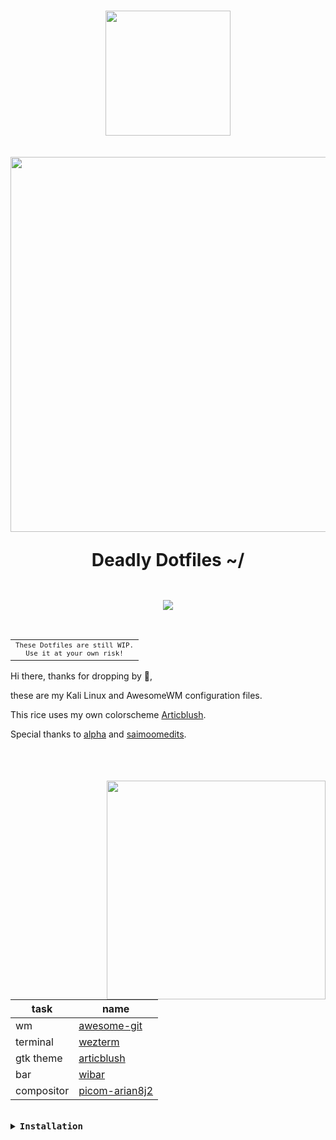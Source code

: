 
<h1 align="center">
  <img src="https://media.discordapp.net/attachments/1000372910042644500/1018811977361014794/unknown1.png" width="200px" /> <br>
 <br>
  <img src="https://media.discordapp.net/attachments/1000372910042644500/1018810823675756564/dividers-04.png?width=1160&height=97" width="600px" /> <br>
  <div align="center">

  <div align="center">
   <p>Deadly Dotfiles ~/</p>


  <img alt="" src="https://badges.pufler.dev/visits/synvatto/nixdots?style=for-the-badge&color=a6da95&logoColor=white&labelColor=24273a"/>
   <br>
</div>
</h1>

<p align="center"> 
  <img src="https://media.discordapp.net/attachments/987976220165697617/1018815679815753758/unknown.png?width=867&height=488">
</p> 



<br>

<table align="right">
  <tr>
    <td align="center">
      <sup>
            <samp>
                  These Dotfiles are still WIP.<br>
                  Use it at your own risk!
            </samp>
      </sup>
    </td>
  </tr>



<table>

Hi there, thanks for dropping by 💙, 

these are my Kali Linux and AwesomeWM configuration files.

This rice uses my own colorscheme [Articblush](https://github.com/articblush/).

Special thanks to [alpha](https://github.com/alphatechnolog) and [saimoomedits](https://github.com/saimoomedits).

</table>

<br>

<br>

<img src="https://awesomewm.org/doc/api/images/AUTOGEN_wibox_logo_logo_and_name.svg" width=350 align="right">



| task              | name                   |
| ----------------- | ---------------------- |
| wm                | [awesome-git](https://github.com/awesomeWM/awesome)                                      |
| terminal          | [wezterm](https://wezfurlong.org/wezterm/)                                      |
| gtk theme         | [articblush](https://github.com/articblush/gtk)
| bar               | [wibar](https://awesomewm.org/apidoc/popups_and_bars/awful.wibar.html)                   |
| compositor        | [picom-arian8j2](https://github.com/Arian8j2/picom)                                  | 

<br>




<details close>
    <summary><samp><b>Installation</b></samp></summary>


<br>

## ‎ <samp>Setup</samp>

### Clone the repository

First clone the repository

```sh
git clone -b awesomewm https://github.com/synvatto/deadlydots
cd deadlydots
```

<br>



<details close>
    <summary><samp><b>Requirements</b></samp></summary>


<br>

### Requirements

Then make sure you have the next requirements installed

#### Fonts

| **font** | **utility** |
|----------|-------------|
|[Product Sans (Google Sans)](https://www.cufonfonts.com/font/google-sans)|Main UI Font|
|[Iosevka Nerd Font](https://nerdfonts.com/font-downloads)|Some icons, others are rendered using svg|
|[CaskaydiaCove Nerd Font](https://nerdfonts.com/font-downloads)|Terminal font|

#### Dependencies

| **dependency** | **utility** |
|----------------|-------------|
|awesomeWM|The window manager (Use the GIT version)|
|picom|The compositor, i'm using the [Arian8j's picom fork](https://github.com/Arian8j2/picom)|
|zsh|The shell|
|bat|Enhanced cat|
|rofi|Apps launcher|
|playerctl|Remotely music management (needs to use dbus, use dbus-run-session if your session isn't started with dbus)|
|light|Manage the brightness using the cli|
|pulseaudio|Well, just the audio manager|
|pactl|Manage pulseaudio using the cli|
|starship|Prompt|
|wezterm|Terminal|


### Copy the configs

**WARNING**: Configuration files may be overrided.

```sh
cp -r ./.config/* ~/.config
cp -r ./.etc/* ~/.local/bin
```

